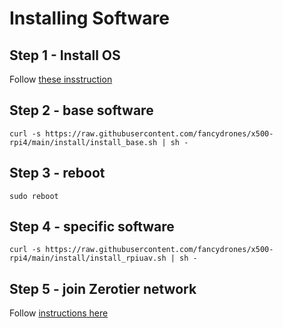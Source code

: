 # Installing Software
## Step 1 - Install OS
Follow [these insstruction](os.md)

## Step 2 - base software
    curl -s https://raw.githubusercontent.com/fancydrones/x500-rpi4/main/install/install_base.sh | sh -

## Step 3 - reboot
    sudo reboot

## Step 4 - specific software
    curl -s https://raw.githubusercontent.com/fancydrones/x500-rpi4/main/install/install_rpiuav.sh | sh -

## Step 5 - join Zerotier network
Follow [instructions here](zerotier.md)